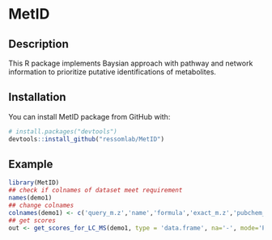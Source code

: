 # MetID
## Description
This R package implements Baysian approach with pathway and network information to prioritize putative identifications of metabolites.

## Installation
You can install MetID package from GitHub with:
```r
# install.packages("devtools")
devtools::install_github("ressomlab/MetID")
```

## Example
```r
library(MetID)
## check if colnames of dataset meet requirement
names(demo1)
## change colnames
colnames(demo1) <- c('query_m.z','name','formula','exact_m.z','pubchem_cid','kegg_id')
## get scores
out <- get_scores_for_LC_MS(demo1, type = 'data.frame', na='-', mode='POS')
```
